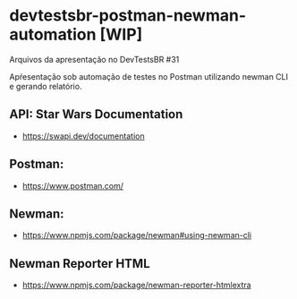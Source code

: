 # devtestsbr-postman-newman-automation [WIP]
Arquivos da apresentação no DevTestsBR #31


Apŕesentação sob automação de testes no Postman utilizando newman CLI e gerando relatório.

## API: Star Wars Documentation
- https://swapi.dev/documentation

## Postman: 
- https://www.postman.com/

## Newman:
- https://www.npmjs.com/package/newman#using-newman-cli

## Newman Reporter HTML
- https://www.npmjs.com/package/newman-reporter-htmlextra
